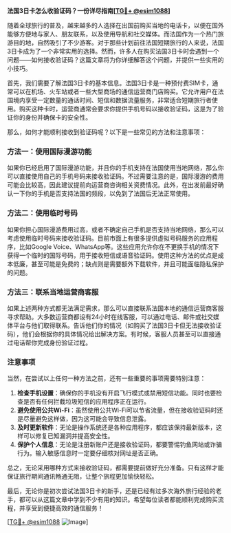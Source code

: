 **法国3日卡怎么收验证码？一份详尽指南[[TG💪+ @esim1088](https://t.me/s/esim1088)]**

随着全球旅行的普及，越来越多的人选择在出国前购买当地的电话卡，以便在国外能够方便地与家人、朋友联系，以及使用导航和社交媒体。而法国作为一个热门旅游目的地，自然吸引了不少游客。对于那些计划前往法国短期旅行的人来说，法国3日卡成为了一个非常实用的选择。然而，许多人在购买法国3日卡时会遇到一个问题——如何接收验证码？这篇文章将为你详细解答这个问题，并提供一些实用的小技巧。

首先，我们需要了解法国3日卡的基本信息。法国3日卡是一种预付费SIM卡，通常可以在机场、火车站或者一些大型商场的通信运营商门店购买。它允许用户在法国境内享受一定数量的通话时间、短信和数据流量服务，非常适合短期旅行者使用。购买这种卡时，运营商通常会要求你提供手机号码以接收验证码，这是为了验证你的身份并确保卡的安全性。

那么，如何才能顺利接收到验证码呢？以下是一些常见的方法和注意事项：

### 方法一：使用国际漫游功能

如果你已经启用了国际漫游功能，并且你的手机支持在法国使用当地网络，那么你可以直接使用自己的手机号码来接收验证码。不过需要注意的是，国际漫游的费用可能会比较高，因此建议提前向运营商咨询相关资费情况。此外，在出发前最好确认一下你的手机是否支持法国的频段，以免到了法国后无法正常使用。

### 方法二：使用临时号码

如果你担心国际漫游费用过高，或者不确定自己手机是否支持当地网络，那么可以考虑使用临时号码来接收验证码。目前市面上有很多提供虚拟号码服务的应用程序，比如Google Voice、WhatsApp等。这些应用允许你在不更换手机的情况下获得一个临时的国际号码，用于接收短信或语音验证码。使用这种方法的优点是成本低廉，甚至可能是免费的；缺点则是需要额外下载软件，并且可能面临隐私保护的问题。

### 方法三：联系当地运营商客服

如果上述两种方式都无法满足需求，那么可以直接联系法国本地的通信运营商客服寻求帮助。大多数运营商都设有24小时在线客服，可以通过电话、邮件或社交媒体平台与他们取得联系。告诉他们你的情况（如购买了法国3日卡但无法接收验证码），他们会根据你的具体情况给出解决方案。有时候，客服人员甚至可以直接通过电话帮你完成身份验证过程。

### 注意事项

当然，在尝试以上任何一种方法之前，还有一些重要的事项需要特别注意：

1. **检查手机设置**：确保你的手机没有开启飞行模式或禁用短信功能。同时也要检查是否有任何拦截垃圾短信的应用程序正在运行。
2. **避免使用公共Wi-Fi**：虽然使用公共Wi-Fi可以节省流量，但在接收验证码时还是尽量避免这样做，因为这可能会导致信息泄露。
3. **及时更新软件**：无论是操作系统还是各种应用程序，都应该保持最新版本，这样可以修复已知漏洞并提高安全性。
4. **保护个人信息**：无论是注册新账户还是接收验证码，都要警惕钓鱼网站或诈骗行为。输入敏感信息时一定要仔细核对网址是否正确。

总之，无论采用哪种方式来接收验证码，都需要提前做好充分准备。只有这样才能保证旅行期间通讯畅通无阻，让整个旅程更加愉快轻松。

最后，无论你是初次尝试法国3日卡的新手，还是已经有过多次海外旅行经验的老手，都可以从这篇文章中学到不少有用的知识。希望每位读者都能顺利完成购买流程，并享受到便捷高效的通信服务！

[[TG💪+ @esim1088](https://t.me/s/esim1088) ![Image](https://i.postimg.cc/4NQfJmqS/Snipaste-2025-05-13-00-14-12.png)]